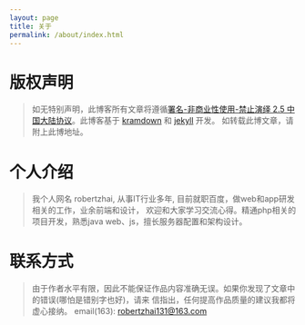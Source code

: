 ```yaml
---
layout: page
title: 关于
permalink: /about/index.html
---
```



# 版权声明
>如无特别声明，此博客所有文章将遵循[署名-非商业性使用-禁止演绎 2.5 中国大陆协议](https://creativecommons.org/licenses/by-nc-nd/2.5/cn/)。此博客基于 [kramdown](http://kramdown.gettalong.org/quickref.html) 和 [jekyll](http://jekyllrb.com/) 开发。
如转载此博文章，请附上此博地址。


# 个人介绍
>我个人网名 robertzhai,  从事IT行业多年, 目前就职百度，做web和app研发相关的工作，业余前端和设计，
欢迎和大家学习交流心得。精通php相关的项目开发，熟悉java web、js，擅长服务器配置和架构设计。

# 联系方式
>由于作者水平有限，因此不能保证作品内容准确无误。如果你发现了文章中的错误(哪怕是错别字也好)，请来
信指出，任何提高作品质量的建议我都将虚心接纳。
>email(163): [robertzhai131@163.com](mailto:robertzhai131@163.com)